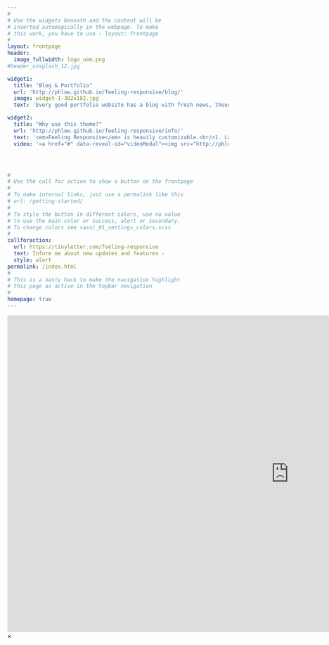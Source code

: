 ```yaml
---
#
# Use the widgets beneath and the content will be
# inserted automagically in the webpage. To make
# this work, you have to use › layout: frontpage
#
layout: frontpage
header:
  image_fullwidth: logo_uem.png
#header_unsplash_12.jpg

widget1:
  title: "Blog & Portfolio"
  url: 'http://phlow.github.io/feeling-responsive/blog/'
  image: widget-1-302x182.jpg
  text: 'Every good portfolio website has a blog with fresh news, thoughts and develop&shy;ments of your activities. <em>Feeling Responsive</em> offers you a fully functional blog with an archive page to give readers a quick overview of all your posts.'

widget2:
  title: "Why use this theme?"
  url: 'http://phlow.github.io/feeling-responsive/info/'
  text: '<em>Feeling Responsive</em> is heavily customizable.<br/>1. Language-Support :)<br/>2. Optimized for speed and it&#39;s responsive.<br/>3. Built on <a href="http://foundation.zurb.com/">Foundation Framework</a>.<br/>4. Seven different Headers.<br/>5. Customizable navigation, footer,...'
  video: '<a href="#" data-reveal-id="videoModal"><img src="http://phlow.github.io/feeling-responsive/images/start-video-feeling-responsive-302x182.jpg" width="302" height="182" alt=""/></a>'




#
# Use the call for action to show a button on the frontpage
#
# To make internal links, just use a permalink like this
# url: /getting-started/
#
# To style the button in different colors, use no value
# to use the main color or success, alert or secondary.
# To change colors see sass/_01_settings_colors.scss
#
callforaction:
  url: https://tinyletter.com/feeling-responsive
  text: Inform me about new updates and features ›
  style: alert
permalink: /index.html
#
# This is a nasty hack to make the navigation highlight
# this page as active in the topbar navigation
#
homepage: true
---
```


<div id="videoModal" class="reveal-modal large" data-reveal="">
  <div class="flex-video widescreen vimeo" style="display: block;">
    <iframe width="1280" height="720" src="https://www.youtube.com/embed/3b5zCFSmVvU" frameborder="0" allowfullscreen></iframe>
  </div>
  <a class="close-reveal-modal">&#215;</a>
</div>
